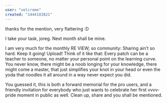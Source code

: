 ```yaml
---
user: "velcrome"
created: "1444183821"
---
```


thanks for the mention, very flattering :D

I take your task, joreg. Next month shall be mine.

I am very much for the monthly RE VIEW; so community: Sharing ain't so hard. Keep it going! Upload! Think of it like that: Every patch can be a teacher to someone, no matter your personal point on the learning curve. You never know, there might be a noob longing for your knowledge, there might come a master, that just simplifies your knot in your head or even the yoda that noodles it all around in a way never expect you did.

You guessed it, this is both a forward memorial for the pro users, and a friendly invitation for everybody who just wants to celebrate her first vvvv-pride moment in public as well. Clean up, share and you shall be mentioned.
